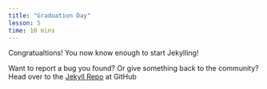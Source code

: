 ```yaml
---
title: "Graduation Day"
lesson: 5
time: 10 mins
---
```


Congratualtions! You now know enough to start Jekylling!

Want to report a bug you found? Or give something back to the community?
Head over to the [Jekyll Repo](https://github.com/jekyll/jekyll) at GitHub
